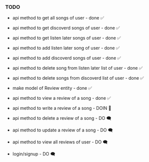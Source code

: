 ### TODO


- api method to get all songs of user - done ✅
- api method to get discoverd songs of user - done ✅
- api method to get listen later songs of user - done ✅

- api method to add listen later song of user - done ✅
- api method to add discoverd songs of user - done ✅

- api method to delete song from listen later list of user - done ✅
- api method to delete  songs from discoverd list of user - done ✅

- make model of Review entity - done ✅

- api method to view a review of a song -  done ✅
- api method to write a review of a song - DOIN 🎯
- api method to delete a review of a song - DO 🗨
- api method to update a review of a song - DO 🗨
- api method to view all reviews of user - DO 🗨

- login/signup - DO 🗨
